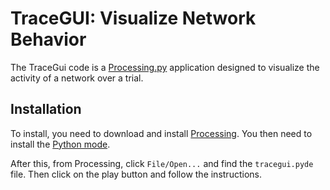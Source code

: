 # TraceGUI: Visualize Network Behavior

The TraceGui code is a [Processing.py](http://py.processing.org/) application
designed to visualize the activity of a network over a trial.

## Installation

To install, you need to download and install [Processing](https://processing.org/). You then need to install the [Python mode](http://py.processing.org/tutorials/gettingstarted/).

After this, from Processing, click `File/Open...` and find the `tracegui.pyde` file.
Then click on the play button and follow the instructions.
